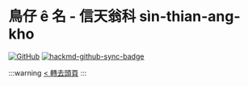 # 鳥仔 ê 名 - 信天翁科 sìn-thian-ang-kho

[![GitHub](https://img.shields.io/badge/GitHub-black?logo=github)](https://github.com/siansiansu/tsiau-a-e-mia)
[![hackmd-github-sync-badge](https://hackmd.io/RTU3csqETqC82YaZYOJzTA/badge)](https://hackmd.io/RTU3csqETqC82YaZYOJzTA)

:::warning
[< 轉去頭頁](https://hackmd.io/@siansiansu/Hy4VzNvha)
:::

